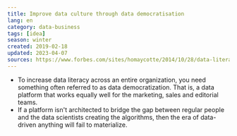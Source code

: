 ```yaml
---
title: Improve data culture through data democratisation
lang: en
category: data-business
tags: [idea]
season: winter
created: 2019-02-18
updated: 2023-04-07
sources: https://www.forbes.com/sites/homaycotte/2014/10/28/data-literacy-what-it-is-and-why-none-of-us-have-it/#4d0bb6f68bb4
---
```


- To increase data literacy across an entire organization, you need something often referred to as data democratization. That is, a data platform that works equally well for the marketing, sales and editorial teams.
- If a platform isn't architected to bridge the gap between regular people and the data scientists creating the algorithms, then the era of data-driven anything will fail to materialize.